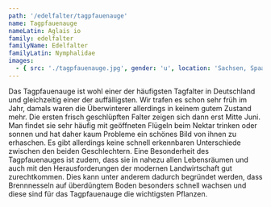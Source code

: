 ```yaml
---
path: '/edelfalter/tagpfauenauge'
name: Tagpfauenauge
nameLatin: Aglais io
family: edelfalter
familyName: Edelfalter
familyLatin: Nymphalidae
images:
  - { src: './tagpfauenauge.jpg', gender: 'u', location: 'Sachsen, Spaargebirge', author: Georg, date: '2016-07-10' }
---
```


Das Tagpfauenauge ist wohl einer der häufigsten Tagfalter in Deutschland und gleichzeitig einer der auffälligsten. Wir trafen es schon sehr früh im Jahr, damals waren die Überwinterer allerdings in keinem gutem Zustand mehr. Die ersten frisch geschlüpften Falter zeigen sich dann erst Mitte Juni. Man findet sie sehr häufig mit geöffneten Flügeln beim Nektar trinken oder sonnen und hat daher kaum Probleme ein schönes Bild von ihnen zu erhaschen. Es gibt allerdings keine schnell erkennbaren Unterschiede zwischen den beiden Geschlechtern. Eine Besonderheit des Tagpfauenauges ist zudem, dass sie in nahezu allen Lebensräumen und auch mit den Herausforderungen der modernen Landwirtschaft gut zurechtkommen. Dies kann unter anderem dadurch begründet werden, dass Brennnesseln auf überdüngtem Boden besonders schnell wachsen und diese sind für das Tagpfauenauge die wichtigsten Pflanzen.

